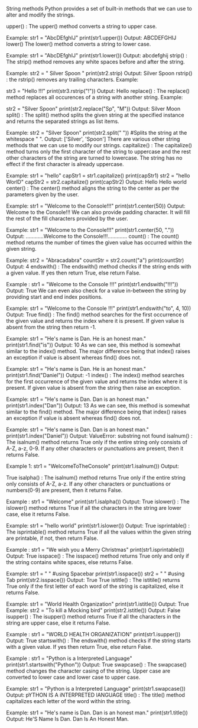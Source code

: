 String methods
Python provides a set of built-in methods that we can use to alter and modify the strings.

upper() :
The upper() method converts a string to upper case.

Example:
str1 = "AbcDEfghIJ"
print(str1.upper())
Output:
ABCDEFGHIJ
lower()
The lower() method converts a string to lower case.

Example:
str1 = "AbcDEfghIJ"
print(str1.lower())
Output:
abcdefghij
strip() :
The strip() method removes any white spaces before and after the string.

Example:
str2 = " Silver Spoon "
print(str2.strip)
Output:
Silver Spoon
rstrip() :
the rstrip() removes any trailing characters. Example:

str3 = "Hello !!!"
print(str3.rstrip("!"))
Output:
Hello
replace() :
The replace() method replaces all occurences of a string with another string. Example:

str2 = "Silver Spoon"
print(str2.replace("Sp", "M"))
Output:
Silver Moon
split() :
The split() method splits the given string at the specified instance and returns the separated strings as list items.

Example:
str2 = "Silver Spoon"
print(str2.split(" ")) #Splits the string at the whitespace " ".
Output:
['Silver', 'Spoon']
There are various other string methods that we can use to modify our strings.
capitalize() :
The capitalize() method turns only the first character of the string to uppercase and the rest other characters of the string are turned to lowercase. The string has no effect if the first character is already uppercase.

Example:
str1 = "hello"
capStr1 = str1.capitalize()
print(capStr1)
str2 = "hello WorlD"
capStr2 = str2.capitalize()
print(capStr2)
Output:
Hello
Hello world
center() :
The center() method aligns the string to the center as per the parameters given by the user.

Example:
str1 = "Welcome to the Console!!!"
print(str1.center(50))
Output:
Welcome to the Console!!!
We can also provide padding character. It will fill the rest of the fill characters provided by the user.

Example:
str1 = "Welcome to the Console!!!"
print(str1.center(50, "."))
Output:
............Welcome to the Console!!!.............
count() :
The count() method returns the number of times the given value has occurred within the given string.

Example:
str2 = "Abracadabra"
countStr = str2.count("a")
print(countStr)
Output:
4
endswith() :
The endswith() method checks if the string ends with a given value. If yes then return True, else return False.

Example :
str1 = "Welcome to the Console !!!"
print(str1.endswith("!!!"))
Output:
True
We can even also check for a value in-between the string by providing start and end index positions.

Example:
str1 = "Welcome to the Console !!!"
print(str1.endswith("to", 4, 10))
Output:
True
find() :
The find() method searches for the first occurrence of the given value and returns the index where it is present. If given value is absent from the string then return -1.

Example:
str1 = "He's name is Dan. He is an honest man."
print(str1.find("is"))
Output:
10
As we can see, this method is somewhat similar to the index() method. The major difference being that index() raises an exception if value is absent whereas find() does not.

Example:
str1 = "He's name is Dan. He is an honest man."
print(str1.find("Daniel"))
Output:
-1
index() :
The index() method searches for the first occurrence of the given value and returns the index where it is present. If given value is absent from the string then raise an exception.

Example:
str1 = "He's name is Dan. Dan is an honest man."
print(str1.index("Dan"))
Output:
13
As we can see, this method is somewhat similar to the find() method. The major difference being that index() raises an exception if value is absent whereas find() does not.

Example:
str1 = "He's name is Dan. Dan is an honest man."
print(str1.index("Daniel"))
Output:
ValueError: substring not found
isalnum() :
The isalnum() method returns True only if the entire string only consists of A-Z, a-z, 0-9. If any other characters or punctuations are present, then it returns False.

Example 1:
str1 = "WelcomeToTheConsole"
print(str1.isalnum())
Output:

True
isalpha() :
The isalnum() method returns True only if the entire string only consists of A-Z, a-z. If any other characters or punctuations or numbers(0-9) are present, then it returns False.

Example :
str1 = "Welcome"
print(str1.isalpha())
Output:
True
islower() :
The islower() method returns True if all the characters in the string are lower case, else it returns False.

Example:
str1 = "hello world"
print(str1.islower())
Output:
True
isprintable() :
The isprintable() method returns True if all the values within the given string are printable, if not, then return False.

Example :
str1 = "We wish you a Merry Christmas"
print(str1.isprintable())
Output:
True
isspace() :
The isspace() method returns True only and only if the string contains white spaces, else returns False.

Example:
str1 = " " #using Spacebar
print(str1.isspace())
str2 = " " #using Tab
print(str2.isspace())
Output:
True
True
istitle() :
The istitile() returns True only if the first letter of each word of the string is capitalized, else it returns False.

Example:
str1 = "World Health Organization"
print(str1.istitle())
Output:
True
Example:
str2 = "To kill a Mocking bird"
print(str2.istitle())
Output:
False
isupper() :
The isupper() method returns True if all the characters in the string are upper case, else it returns False.

Example :
str1 = "WORLD HEALTH ORGANIZATION"
print(str1.isupper())
Output:
True
startswith() :
The endswith() method checks if the string starts with a given value. If yes then return True, else return False.

Example :
str1 = "Python is a Interpreted Language"
print(str1.startswith("Python"))
Output:
True
swapcase() :
The swapcase() method changes the character casing of the string. Upper case are converted to lower case and lower case to upper case.

Example:
str1 = "Python is a Interpreted Language"
print(str1.swapcase())
Output:
pYTHON IS A iNTERPRETED lANGUAGE
title() :
The title() method capitalizes each letter of the word within the string.

Example:
str1 = "He's name is Dan. Dan is an honest man."
print(str1.title())
Output:
He'S Name Is Dan. Dan Is An Honest Man.
